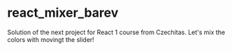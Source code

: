 # react_mixer_barev

Solution of the next project for React 1 course from Czechitas. 
Let's mix the colors with movingt the slider! 
